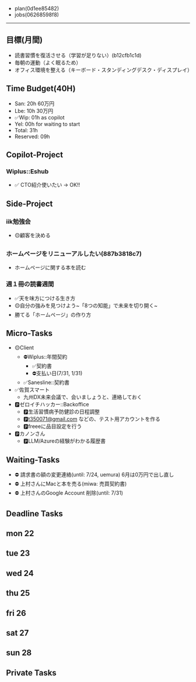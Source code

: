 - plan(0d1ee85482)
- jobs(06268598f8)
---

## 目標(月間)
- 読書習慣を復活させる（学習が足りない）(b12cfb1c1d)
- 毎朝の運動（よく眠るため）
- オフィス環境を整える（キーボード・スタンディングデスク・ディスプレイ）

## Time Budget(40H)
- San: 20h 60万円
- Lbe: 10h 30万円
- ✅Wip: 01h as copilot
- Yel: 00h for waiting to start
- Total: 31h
- Reserved: 09h

## Copilot-Project
### Wiplus::Eshub
- ✅ CTO紹介使いたい → OK!!

## Side-Project
### iik勉強会
- 🟡顧客を決める

### ホームページをリニューアルしたい(887b3818c7)
- ホームページに関する本を読む

### 週１冊の読書週間
- ✅天を味方につける生き方
- 🟡自分の強みを見つけよう~「8つの知能」で未来を切り開く~
- 勝てる「ホームページ」の作り方

## Micro-Tasks
- 🟡Client
  - ⛔️Wiplus::年間契約
    - ✅契約書
    - ⛔️支払い日(7/31, 1/31)
  - ✅Sanesline::契約書
- ✅佐賀スマート
  - 九州DX未来会議で、会いましょうと、連絡しておく
- 🅿️ゼロイチハッカー::Backoffice
  - 🅿️生活習慣病予防健診の日程調整
  - 🅿️t350071@gmail.com などの、テスト用アカウントを作る
  - 🅿️freeeに品目設定を行う
- 🅿️カノンさん
  - 🅿️LLM/Azureの経験がわかる履歴書

## Waiting-Tasks
- ⛔️ 請求書の額の変更連絡(until: 7/24, uemura) 6月は0万円で出し直し
- ⛔️ 上村さんにMacと本を売る(miwa: 売買契約書)
- ⛔️ 上村さんのGoogle Account 削除(until: 7/31)

## Deadline Tasks
## mon 22
## tue 23
## wed 24
## thu 25
## fri 26
## sat 27
## sun 28

## Private Tasks


